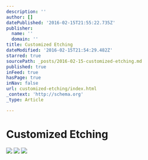 ```yaml
---
description: ''
author: []
datePublished: '2016-02-15T21:55:22.735Z'
publisher:
  name: ''
  domain: ''
title: Customized Etching
dateModified: '2016-02-15T21:54:29.482Z'
starred: true
sourcePath: _posts/2016-02-15-customized-etching.md
published: true
inFeed: true
hasPage: true
inNav: false
url: customized-etching/index.html
_context: 'http://schema.org'
_type: Article

---
```

# Customized Etching
![](https://the-grid-user-content.s3-us-west-2.amazonaws.com/75e0205f-027a-479c-9634-22c3f6069297.png)
![](https://the-grid-user-content.s3-us-west-2.amazonaws.com/d38d0b7e-769b-485f-9d3f-b011f25fbb67.png)
![](https://the-grid-user-content.s3-us-west-2.amazonaws.com/a0c2b164-d1f3-420c-a0ac-8e442575c5a6.png)